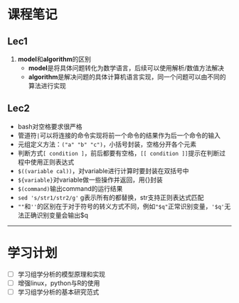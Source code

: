 # 课程笔记
## Lec1
1. **model**和**algorithm**的区别
    * **model**是将具体问题转化为数学语言，后续可以使用解析/数值方法解决
    * **algorithm**是解决问题的具体计算机语言实现，同一个问题可以由不同的算法进行实现

## Lec2
* bash对空格要求很严格
* 管道符`|`可以将连接的命令实现将前一个命令的结果作为后一个命令的输入
* 元组定义方法：`("a" "b" "c")`，小括号封装，空格分开各个元素
* 判断方式`[ condition ]`，前后都要有空格，`[[ condition ]]`提示在判断过程中使用正则表达式
* `$((variable cal))`，对variable进行计算时要封装在双括号中
* `${variable}`对variable做一些操作并返回，用{}封装
* `$(command)`输出command的运行结果
* `sed 's/str1/str2/g'` g表示所有的都替换，str支持正则表达式匹配
* `""`和`''`的区别在于对于符号的转义方式不同，例如`"$q"`正常识别变量，`'$q'`无法正确识别变量会输出$q
---
# 学习计划
- [ ] 学习组学分析的模型原理和实现
- [ ] 增强linux，python与R的使用
- [ ] 学习组学分析的基本研究范式
